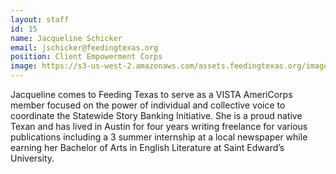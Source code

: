 ```yaml
---
layout: staff
id: 15
name: Jacqueline Schicker
email: jschicker@feedingtexas.org
position: Client Empowerment Corps
image: https://s3-us-west-2.amazonaws.com/assets.feedingtexas.org/images/staff/jackie-schicker.jpg
---
```

Jacqueline comes to Feeding Texas to serve as a VISTA AmeriCorps member focused on the power of individual and collective voice to coordinate the Statewide Story Banking Initiative. She is a proud native Texan and has lived in Austin for four years writing freelance for various publications including a 3 summer internship at a local newspaper while earning her Bachelor of Arts in English Literature at Saint Edward’s University. 
